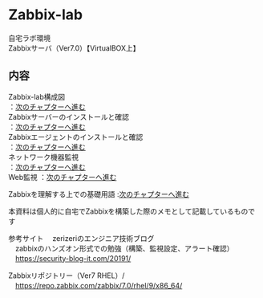 # Zabbix-lab

自宅ラボ環境<br>
Zabbixサーバ（Ver7.0）【VirtualBOX上】

## 内容<br>
Zabbix-lab構成図　　　　　　　　　     
：[次のチャプターへ進む](./ZabbixｰTraining-structure-diagram.md) <br>
Zabbixサーバーのインストールと確認　　  
：[次のチャプターへ進む](./ZabbixｰServer-install.md) <br>
Zabbixエージェントのインストールと確認  
：[次のチャプターへ進む](./ZabbixｰAgent-install.md) <br>
ネットワーク機器監視　　　　　　　　    
：[次のチャプターへ進む](./Zabbix-network-monitoring.md) <br>
Web監視
：[次のチャプターへ進む](./Zabbix-Web-monitoring.md) <br>

Zabbixを理解する上での基礎用語
:[次のチャプターへ進む](./Zabbix-basic-terminology.md) <br>


本資料は個人的に自宅でZabbixを構築した際のメモとして記載しているものです<br>

参考サイト
　zerizeriのエンジニア技術ブログ<br>
　zabbixのハンズオン形式での勉強（構築、監視設定、アラート確認）<br>
　https://security-blog-it.com/20191/<br>

  Zabbixリポジトリー（Ver7 RHEL）/<br>
  　https://repo.zabbix.com/zabbix/7.0/rhel/9/x86_64/<br>
   　


